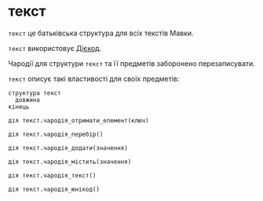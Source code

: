 # текст

`текст` це батьківська структура для всіх текстів Мавки.

`текст` використовує [Дієкод](https://xn--80aqreid0b.xn--80aaf6ah.xn--j1amh/2025-01-03-%D0%B4%D1%96%D1%94%D0%BA%D0%BE%D0%B4.html).

Чародії для структури `текст` та її предметів заборонено перезаписувати.

`текст` описує такі властивості для своїх предметів:

```мавка
структура текст
  довжина
кінець
```

```мавка
дія текст.чародія_отримати_елемент(ключ)
```

```мавка
дія текст.чародія_перебір()
```

```мавка
дія текст.чародія_додати(значення)
```

```мавка
дія текст.чародія_містить(значення)
```

```мавка
дія текст.чародія_текст()
```

```мавка
дія текст.чародія_юнікод()
```
